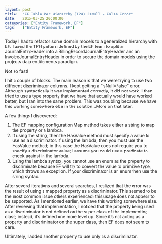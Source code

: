 ```yaml
---
layout: post
title:  "EF Table Per Hierarchy (TPH) IsNull = False Error"
date:   2015-03-25 20:00:00
categories: ["Entity Framework, EF"]
tags: 	["Entity Framework, EF"]
---
```

Today I had to refactor some domain models to a generalized hierarchy with EF. I used the TPH pattern defined by the EF team to split a JournalEntryHeader into a BillingRecordJournalEntryHeader and an InvoiceJournalEntryHeader in order to secure the domain models using the projects data entitlements paradigm.

Not so fast!

I hit a couple of blocks. The main reason is that we were trying to use two different discriminator columns. I kept getting a “IsNull=False” error. Although syntactically it was implemented correctly, it did not work. I then tried to use a type property that we have that actually would have worked better, but I ran into the same problem. This was troubling because we have this working somewhere else in the solution…More on that later.

A few things I discovered:
1. The EF mapping configuration Map method takes either a string to map the property or a lambda. 
2. If using the string, then the HasValue method must specify a value to use as a discriminator. If using the lambda, then you must use the HasValue method; in this case the HasValue does not require you to specify a discriminator value; I assume you could use a predicate to check against in the lambda.
3. Using the lambda syntax, you cannot use an enum as the property to discriminate because EF will try to convert the value to primitive type, which throws an exception. If your discriminator is an enum then use the string syntax.

After several iterations and several searches, I realized that the error was the result of using a mapped property as a discriminator. This seemed to be the most common issue others experienced; this usage does not appear to be supported. As I mentioned earlier, we have this working somewhere else. After reviewing that implementation, I noticed that the property being used as a discriminator is not  defined on the super class of the implementing class; instead, it’s defined one more level up. Since it’s not acting as a property and discriminator on the super class, then EF does not seem to care.

Ultimately, I added another property to use only as a discriminator. 